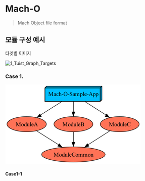 # Mach-O

> Mach Object file format

## 모듈 구성 예시

타겟별 이미지

![1_Tuist_Graph_Targets](Assets/1_Tuist_Graph_Targets.avif)

### Case 1.

![2_Case1](Assets/2_Case1.png)

#### Case1-1

